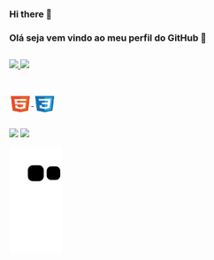 ### Hi there 👋

### Olá seja vem vindo ao meu perfil do GitHub 👋

##

  <a href="https://github.com/yr1s">
  <img height="200px" src="https://github-readme-stats.vercel.app/api?username=yr1s-a&show_icons=true&theme=onedark&include_all_commits=true&count_private=true"/>
  <img height="200px" src="https://github-readme-stats.vercel.app/api/top-langs/?username=yr1s-a&layout=compact&langs_count=7&theme=onedark"/>
  
##
  
<div style="display: inline_block"><br>

  <img align="center" alt="HTML" height="30" width="40" src="https://raw.githubusercontent.com/devicons/devicon/master/icons/html5/html5-original.svg">
  <img align="center" alt="CSS" height="30" width="40" src="https://raw.githubusercontent.com/devicons/devicon/master/icons/css3/css3-original.svg">   
 
</div>
  
##
  
<div> 
  <a href = "mailto:silvayris04@gmail.com"><img src="https://img.shields.io/badge/-Gmail-%23333?style=for-the-badge&logo=gmail&logoColor=white" target="_blank"></a>
  <a href="/" target="_blank"><img src="https://img.shields.io/badge/-LinkedIn-%230077B5?style=for-the-badge&logo=linkedin&logoColor=white" target="_blank"></a> 
 
  ![Snake animation](https://github.com/rafaballerini/rafaballerini/blob/output/github-contribution-grid-snake.svg)
 
</div>

